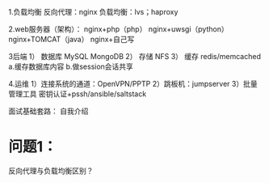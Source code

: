 1.负载均衡
反向代理：nginx
负载均衡：lvs；haproxy

2.web服务器（架构）：
nginx+php（php）
nginx+uwsgi（python）
nginx+TOMCAT（java）
nginx+自己写

3后端
1） 数据库
MySQL
MongoDB
2） 存储
NFS
3） 缓存
redis/memcached
a.缓存数据库内容
b.做session会话共享

4.运维
1）连接系统的通道：OpenVPN/PPTP
2）跳板机：jumpserver
3）批量管理工具
密钥认证+pssh/ansible/saltstack


面试基础套路：
自我介绍


# 问题1：

反向代理与负载均衡区别？

